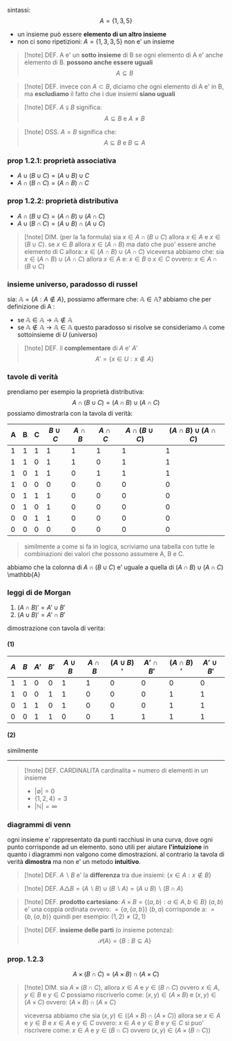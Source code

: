 sintassi: 
$$
A = \{1,3,5\}
$$
* un insieme può essere **elemento di un altro insieme**
* non ci sono ripetizioni: $A = \{ 1,3,3,5 \}$ non e' un insieme

> [!note] DEF.
> A e' un **sotto insieme** di B se ogni elemento di A e' anche elemento di B. **possono anche essere uguali**
> $$ A \subseteq B$$

> [!note] DEF.
> invece con $A \subset B$, diciamo che ogni elemento di A e' in B, ma **escludiamo** il fatto che i due insiemi **siano uguali**

> [!note] DEF.
> $A \subsetneqq B$ significa:
> $$ A \subseteq B \text{ e } A \neq B$$

> [!note] OSS.
> $A=B$ significa che:
> $$A \subseteq B \text{ e } B \subseteq A$$

### prop 1.2.1: proprietà associativa
* $A \cup{} (B \cup{} C) = (A \cup B) \cup C$
* $A \cap (B \cap C) = (A \cap B) \cap C$

### prop 1.2.2: proprietà distributiva
* $A \cap (B \cup C) = (A \cap B)\cup(A \cap C)$
* $A \cup (B \cap C) = (A \cup B) \cap (A \cup C)$

>[!note] DIM. (per la 1a  formula)
> sia $x \in A \cap (B \cup C)$ allora $x \in A \text{ e } x \in (B \cup C)$.
> se $x \in B$ allora $x \in (A \cap B)$ ma dato che puo' essere anche elemento di C allora:
> $x \in (A \cap B) \cup (A \cap C)$
> viceversa abbiamo che:
>  sia $x \in (A\cap B) \cup (A\cap C)$ allora $x \in A \text{ e: } x \in B \text{ o } x \in C$ ovvero: $x \in A \cap(B \cup C)$
>


### insieme universo, paradosso di russel
sia: $\mathbb{A} = \{ A: A\not\in A \}$, possiamo affermare che: $\mathbb{A} \in \mathbb{A}$?
abbiamo che per definizione di A :
* se $\mathbb{A} \in \mathbb{A} \to  \mathbb{A} \not\in \mathbb{A}$
* se $\mathbb{A} \not\in \mathbb{A} \to \mathbb{A} \in \mathbb{A}$
questo paradosso si risolve se consideriamo $\mathbb{A}$ come sottoinsieme di $U$ (universo)

>[!note] DEF.
> il **complementare** di $A$ e' $A'$
> $$A' = \{ x \in U: x \not\in A \}$$


### tavole di verità
prendiamo per esempio la proprietà distributiva:
$$
A \cap (B\cup C) = (A \cap B) \cup (A \cap C)
$$
possiamo dimostrarla con la tavola di verità:

| A | B | C | $B \cup C$ | $A \cap B$ | $A \cap C$ | $A \cap (B \cup C)$ | $(A \cap B) \cup (A \cap C)$ |
| ---- | ---- | ---- | ---- | ---- | ---- | ---- | ---- |
| 1 | 1 | 1 | 1 | 1 | 1 | 1 | 1 |
| 1 | 1 | 0 | 1 | 1 | 0 | 1 | 1 |
| 1 | 0 | 1 | 1 | 0 | 1 | 1 | 1 |
| 1 | 0 | 0 | 0 | 0 | 0 | 0 | 0 |
| 0 | 1 | 1 | 1 | 0 | 0 | 0 | 0 |
| 0 | 1 | 0 | 1 | 0 | 0 | 0 | 0 |
| 0 | 0 | 1 | 1 | 0 | 0 | 0 | 0 |
| 0 | 0 | 0 | 0 | 0 | 0 | 0 | 0 |
> similmente a come si fa in logica, scriviamo una tabella con tutte le combinazioni dei valori che possono assumere A, B e C. 

abbiamo che la colonna di $A \cap (B \cup C)$ e' uguale a quella di $(A \cap B) \cup (A \cap C)$ 
\mathbb{A}
### leggi di de Morgan
1. $(A\cap B)' = A' \cup B'$
2. $(A \cup B)' = A' \cap B'$

dimostrazione con tavola di verita:
#### (1)

| $A$ | $B$ | $A'$ | $B'$ | $A \cup B$ | $A \cap B$ | $(A \cup B)'$ | $A' \cap B'$ | $(A \cap B)'$ | $A' \cup B'$ |
| ---- | ---- | ---- | ---- | ---- | ---- | ---- | ---- | ---- | ---- |
| 1 | 1 | 0 | 0 | 1 | 1 | 0 | 0 | 0 | 0 |
| 1 | 0 | 0 | 1 | 1 | 0 | 0 | 0 | 1 | 1 |
| 0 | 1 | 1 | 0 | 1 | 0 | 0 | 0 | 1 | 1 |
| 0 | 0 | 1 | 1 | 0 | 0 | 1 | 1 | 1 | 1 |
#### (2)
similmente

--- 

>[!note] DEF. CARDINALITA
> cardinalita = numero di elementi in un insieme
> - $|\emptyset| = 0$
> - $\{ 1,2,4 \} = 3$
> - $|\mathbb{N}| = \infty$

###  diagrammi di venn
ogni insieme e' rappresentato da punti racchiusi in una curva, dove ogni punto corrisponde ad un elemento. sono utili per aiutare **l'intuizione** in quanto i diagrammi non valgono come dimostrazioni. al contrario la tavola di verità **dimostra** ma non e' un metodo **intuitivo**.

>[!note] DEF.
>$A \backslash B$ e' la **differenza** tra due insiemi: $\{ x \in A: x \not\in B \}$

> [!note] DEF.
> $A \triangle B = (A \backslash B) \cup (B \backslash A) = (A \cup B) \backslash (B \cap  A)$

>[!note] DEF.
>**prodotto cartesiano**:
>$A \times B = \{  (a,b): a \in A, b \in B \}$ 
> $(a,b)$ e' una coppia ordinata ovvero: $= \{ a, \{ a,b \} \}$
> $(b,a)$ corrisponde a: $= \{ b, \{ a,b \} \}$
> quindi per esempio: $(1,2) \neq (2,1)$

>[!note] DEF.
> **insieme delle parti** (o insieme potenza):
> $$\mathcal{P}(A) = \{ B: B \subseteq A \}$$

### prop. 1.2.3
$$A \times (B  \cap C) = (A \times B) \cap (A \times C)$$
> [!note] DIM.
> sia $A \times (B \cap C)$, allora $x \in A \text{ e } y \in (B \cap C)$ ovvero $x \in A, y \in B \text{ e } y \in C$
> possiamo riscriverlo come: $(x,y) \in (A\times B) \text{ e } (x,y) \in (A \times C)$
> ovvero: $(A \times B ) \cap (A \times C)$
> 
> viceversa abbiamo che 
> sia $(x,y) \in ((A\times B) \cap (A\times C))$ allora se $x \in A \text{ e } y \in B \text{ e } x \in A \text{ e } y \in C$ ovvero: $x \in A \text{ e } y \in B \text{ e } y \in C$ 
> si puo' riscrivere come: $x \in A \text{ e } y \in (B \cap C)$ ovvero $(x,y) \in (A \times (B \cap C))$



